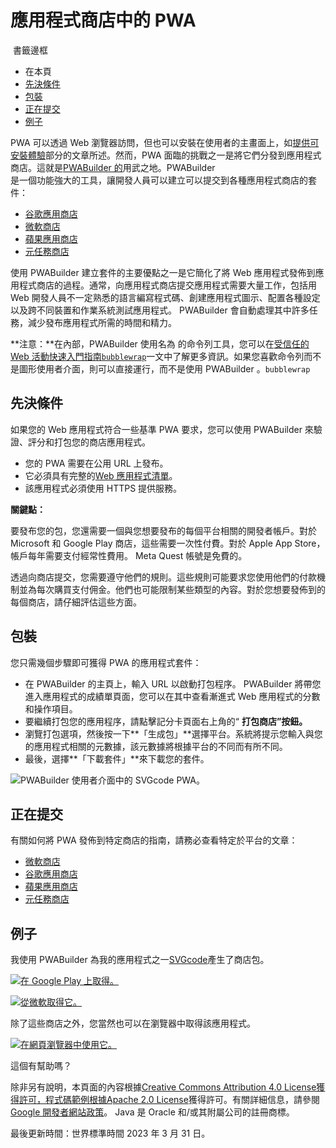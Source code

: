 ---
---

# 應用程式商店中的 PWA

 書籤邊框

- 在本頁
- [先決條件](https://web.dev/articles/pwas-in-app-stores#prerequisites)
- [包裝](https://web.dev/articles/pwas-in-app-stores#packaging)
- [正在提交](https://web.dev/articles/pwas-in-app-stores#submitting)
- [例子](https://web.dev/articles/pwas-in-app-stores#example)





PWA 可以透過 Web 瀏覽器訪問，但也可以安裝在使用者的主畫面上，如[提供可安裝體驗](https://web.dev/explore/progressive-web-apps#provide-an-installable-experience)部分的文章所述。然而，PWA 面臨的挑戰之一是將它們分發到應用程式商店。這就是[PWABuilder 的](https://pwabuilder.com/)用武之地。PWABuilder  
是一個功能強大的工具，讓開發人員可以建立可以提交到各種應用程式商店的套件：

- [谷歌應用商店](https://play.google.com/store)
- [微軟商店](https://apps.microsoft.com/)
- [蘋果應用商店](https://www.apple.com/app-store/)
- [元任務商店](https://www.oculus.com/experiences/quest/)

使用 PWABuilder 建立套件的主要優點之一是它簡化了將 Web 應用程式發佈到應用程式商店的過程。通常，向應用程式商店提交應用程式需要大量工作，包括用 Web 開發人員不一定熟悉的語言編寫程式碼、創建應用程式圖示、配置各種設定以及跨不同裝置和作業系統測試應用程式。 PWABuilder 會自動處理其中許多任務，減少發布應用程式所需的時間和精力。

**注意：**在內部，PWABuilder 使用名為 的命令列工具，您可以在[受信任的 Web 活動快速入門指南](https://developer.chrome.com/docs/android/trusted-web-activity/quick-start)[`bubblewrap`](https://github.com/GoogleChromeLabs/bubblewrap)一文中了解更多資訊。如果您喜歡命令列而不是圖形使用者介面，則可以直接運行，而不是使用 PWABuilder 。[](https://developer.chrome.com/docs/android/trusted-web-activity/quick-start)`bubblewrap`

## 先決條件

如果您的 Web 應用程式符合一些基準 PWA 要求，您可以使用 PWABuilder 來驗證、評分和打包您的商店應用程式。

- 您的 PWA 需要在公用 URL 上發布。
- 它必須具有完整的[Web 應用程式清單](https://developer.mozilla.org/docs/Web/Manifest)。
- 該應用程式必須使用 HTTPS 提供服務。

**關鍵點：**

要發布您的包，您還需要一個與您想要發布的每個平台相關的開發者帳戶。對於 Microsoft 和 Google Play 商店，這些需要一次性付費。對於 Apple App Store，帳戶每年需要支付經常性費用。 Meta Quest 帳號是免費的。

透過向商店提交，您需要遵守他們的規則。這些規則可能要求您使用他們的付款機制並為每次購買支付佣金。他們也可能限制某些類型的內容。對於您想要發佈到的每個商店，請仔細評估這些方面。

## 包裝

您只需幾個步驟即可獲得 PWA 的應用程式套件：

- 在 PWABuilder 的主頁上，輸入 URL 以啟動打包程序。 PWABuilder 將帶您進入應用程式的成績單頁面，您可以在其中查看漸進式 Web 應用程式的分數和操作項目。
- 要繼續打包您的應用程序，請點擊記分卡頁面右上角的“ **打包商店”按鈕。**
- 瀏覽打包選項，然後按一下**「生成包」**選擇平台。系統將提示您輸入與您的應用程式相關的元數據，該元數據將根據平台的不同而有所不同。
- 最後，選​​擇**「下載套件」**來下載您的套件。

![PWABuilder 使用者介面中的 SVGcode PWA。](https://web.dev/static/articles/pwas-in-app-stores/image/svgcode-pwa-the-pwabuild-a9e0c6ac1542.png)

## 正在提交

有關如何將 PWA 發佈到特定商店的指南，請務必查看特定於平台的文章：

- [微軟商店](https://docs.pwabuilder.com/#/builder/windows)
- [谷歌應用商店](https://docs.pwabuilder.com/#/builder/android)
- [蘋果應用商店](https://docs.pwabuilder.com/#/builder/app-store)
- [元任務商店](https://docs.pwabuilder.com/#/builder/meta)

## 例子

我使用 PWABuilder 為我的應用程式之一[SVGcode](https://web.dev/case-studies/svgcode)產生了商店包。

[![在 Google Play 上取得。](https://raw.githubusercontent.com/tomayac/SVGcode/main/public/badges/play-store.svg)](https://play.google.com/store/apps/details?id=de.svgco.twa)

[![從微軟取得它。](https://raw.githubusercontent.com/tomayac/SVGcode/main/public/badges/microsoft-store.svg)](https://www.microsoft.com/en-us/p/svgcode/9plhxdgsw1rj#activetab=pivot:overviewtab)

除了這些商店之外，您當然也可以在瀏覽器中取得該應用程式。

[![在網頁瀏覽器中使用它。](https://raw.githubusercontent.com/tomayac/SVGcode/main/public/badges/web-browser.svg)](https://svgco.de/)

這個有幫助嗎？

除非另有說明，本頁面的內容根據[Creative Commons Attribution 4.0 License獲得許可，程式碼範例根據](https://creativecommons.org/licenses/by/4.0/)[Apache 2.0 License](https://www.apache.org/licenses/LICENSE-2.0)獲得許可。有關詳細信息，請參閱[Google 開發者網站政策](https://developers.google.com/site-policies)。 Java 是 Oracle 和/或其附屬公司的註冊商標。

最後更新時間：世界標準時間 2023 年 3 月 31 日。
